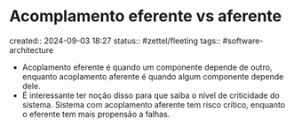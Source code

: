 # Acomplamento eferente vs aferente
created:: 2024-09-03 18:27
status:: #zettel/fleeting
tags:: #software-architecture 

-  Acoplamento eferente é quando um componente depende de outro, enquanto acoplamento aferente é quando algum componente depende dele. 
- É interessante ter noção disso para que saiba o nível de criticidade do sistema. Sistema com acoplamento aferente tem risco crítico, enquanto o eferente tem mais propensão a falhas.

